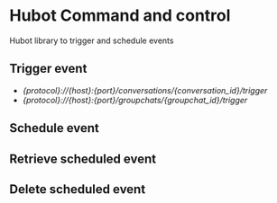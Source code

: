 # Hubot Command and control

Hubot library to trigger and schedule events



## Trigger event

* *{protocol}://{host}:{port}/conversations/{conversation_id}/trigger*
* *{protocol}://{host}:{port}/groupchats/{groupchat_id}/trigger*

## Schedule event
## Retrieve scheduled event
## Delete scheduled event

